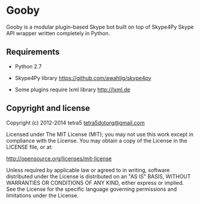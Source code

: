 Gooby
=====

Gooby is a modular plugin-based Skype bot built on top of Skype4Py Skype API
wrapper written completely in Python.

Requirements
------------

* Python 2.7

* Skype4Py library https://github.com/awahlig/skype4py

* Some plugins require lxml library http://lxml.de

Copyright and license
---------------------

Copyright (c) 2012-2014 tetra5 <tetra5dotorg@gmail.com>

Licensed under The MIT License (MIT); you may not use this work except in
compliance with the License. You may obtain a copy of the License in the
LICENSE file, or at:

http://opensource.org/licenses/mit-license

Unless required by applicable law or agreed to in writing, software distributed
under the License is distributed on an "AS IS" BASIS, WITHOUT WARRANTIES OR
CONDITIONS OF ANY KIND, either express or implied. See the License for the
specific language governing permissions and limitations under the License.
